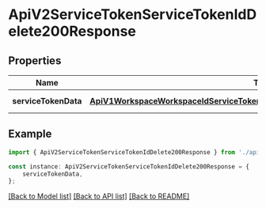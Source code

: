 # ApiV2ServiceTokenServiceTokenIdDelete200Response


## Properties

Name | Type | Description | Notes
------------ | ------------- | ------------- | -------------
**serviceTokenData** | [**ApiV1WorkspaceWorkspaceIdServiceTokenDataGet200ResponseServiceTokenDataInner**](ApiV1WorkspaceWorkspaceIdServiceTokenDataGet200ResponseServiceTokenDataInner.md) |  | [default to undefined]

## Example

```typescript
import { ApiV2ServiceTokenServiceTokenIdDelete200Response } from './api';

const instance: ApiV2ServiceTokenServiceTokenIdDelete200Response = {
    serviceTokenData,
};
```

[[Back to Model list]](../README.md#documentation-for-models) [[Back to API list]](../README.md#documentation-for-api-endpoints) [[Back to README]](../README.md)
